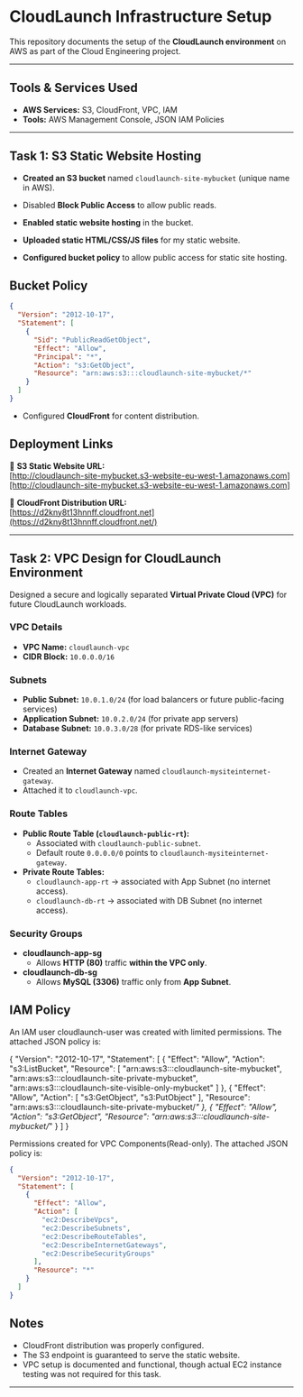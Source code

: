 # CloudLaunch Infrastructure Setup

This repository documents the setup of the **CloudLaunch environment** on
AWS as part of the Cloud Engineering project.

---
## Tools & Services Used

- **AWS Services:** S3, CloudFront, VPC, IAM
- **Tools:** AWS Management Console, JSON IAM Policies

---

## Task 1: S3 Static Website Hosting

- **Created an S3 bucket** named `cloudlaunch-site-mybucket` (unique name in
  AWS).
- Disabled **Block Public Access** to allow public reads.

- **Enabled static website hosting** in the bucket.
- **Uploaded static HTML/CSS/JS files** for my static website.
- **Configured bucket policy** to allow public access for static site
  hosting.

## Bucket Policy

```json
{
  "Version": "2012-10-17",
  "Statement": [
    {
      "Sid": "PublicReadGetObject",
      "Effect": "Allow",
      "Principal": "*",
      "Action": "s3:GetObject",
      "Resource": "arn:aws:s3:::cloudlaunch-site-mybucket/*"
    }
  ]
}
```

- Configured **CloudFront** for content distribution.

## Deployment Links

🔗 **S3 Static Website URL:**  
[http://cloudlaunch-site-mybucket.s3-website-eu-west-1.amazonaws.com][http://cloudlaunch-site-mybucket.s3-website-eu-west-1.amazonaws.com]

🔗 **CloudFront Distribution URL:**  
[https://d2kny8t13hnnff.cloudfront.net](https://d2kny8t13hnnff.cloudfront.net/)

---

## Task 2: VPC Design for CloudLaunch Environment

Designed a secure and logically separated **Virtual Private Cloud (VPC)**
for future CloudLaunch workloads.

### VPC Details

- **VPC Name:** `cloudlaunch-vpc`
- **CIDR Block:** `10.0.0.0/16`

### Subnets

- **Public Subnet:** `10.0.1.0/24` (for load balancers or future
  public-facing services)
- **Application Subnet:** `10.0.2.0/24` (for private app servers)
- **Database Subnet:** `10.0.3.0/28` (for private RDS-like services)

### Internet Gateway

- Created an **Internet Gateway** named `cloudlaunch-mysiteinternet-gateway`.
- Attached it to `cloudlaunch-vpc`.

### Route Tables

- **Public Route Table (`cloudlaunch-public-rt`):**
  - Associated with `cloudlaunch-public-subnet`.
  - Default route `0.0.0.0/0` points to `cloudlaunch-mysiteinternet-gateway`.
- **Private Route Tables:**
  - `cloudlaunch-app-rt` → associated with App Subnet (no internet
    access).
  - `cloudlaunch-db-rt` → associated with DB Subnet (no internet access).

### Security Groups

- **cloudlaunch-app-sg**
  - Allows **HTTP (80)** traffic **within the VPC only**.
- **cloudlaunch-db-sg**
  - Allows **MySQL (3306)** traffic only from **App Subnet**.

## IAM Policy

An IAM user cloudlaunch-user was created with limited permissions. The attached JSON policy is:

{
    "Version": "2012-10-17",
    "Statement": [
        {
            "Effect": "Allow",
            "Action": "s3:ListBucket",
            "Resource": [
                "arn:aws:s3:::cloudlaunch-site-mybucket",
                "arn:aws:s3:::cloudlaunch-site-private-mybucket",
                "arn:aws:s3:::cloudlaunch-site-visible-only-mybucket"
            ]
        },
        {
            "Effect": "Allow",
            "Action": [
                "s3:GetObject",
                "s3:PutObject"
            ],
            "Resource": "arn:aws:s3:::cloudlaunch-site-private-mybucket/*"
        },
        {
            "Effect": "Allow",
            "Action": "s3:GetObject",
            "Resource": "arn:aws:s3:::cloudlaunch-site-mybucket/*"
        }
    ]
}

Permissions created for VPC Components(Read-only).
The attached JSON policy is:

```json
{
  "Version": "2012-10-17",
  "Statement": [
    {
      "Effect": "Allow",
      "Action": [
        "ec2:DescribeVpcs",
        "ec2:DescribeSubnets",
        "ec2:DescribeRouteTables",
        "ec2:DescribeInternetGateways",
        "ec2:DescribeSecurityGroups"
      ],
      "Resource": "*"
    }
  ]
}
```

## Notes

- CloudFront distribution was properly configured.
- The S3 endpoint is guaranteed to serve the static website.
- VPC setup is documented and functional, though actual EC2 instance testing was not required for this task.

---
